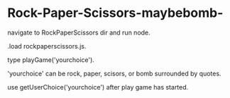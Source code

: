 # Rock-Paper-Scissors-maybebomb-
navigate to RockPaperScissors dir and run node.

.load rockpaperscissors.js.

type playGame('yourchoice').

'yourchoice' can be rock, paper, scisors, or bomb surrounded by quotes.

use getUserChoice('yourchoice') after play game has started.
